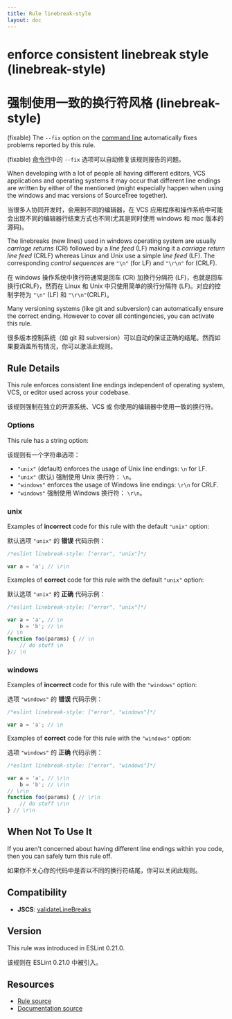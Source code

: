```yaml
---
title: Rule linebreak-style
layout: doc
---
```

<!-- Note: No pull requests accepted for this file. See README.md in the root directory for details. -->

# enforce consistent linebreak style (linebreak-style)

# 强制使用一致的换行符风格 (linebreak-style)

(fixable) The `--fix` option on the [command line](../user-guide/command-line-interface#fix) automatically fixes problems reported by this rule.

(fixable) [命令行](../user-guide/command-line-interface#fix)中的 `--fix` 选项可以自动修复该规则报告的问题。

When developing with a lot of people all having different editors, VCS applications and operating systems it may occur that
different line endings are written by either of the mentioned (might especially happen when using the windows and mac versions of SourceTree together).

当很多人协同开发时，会用到不同的编辑器，在 VCS 应用程序和操作系统中可能会出现不同的编辑器行结束方式也不同(尤其是同时使用 windows 和 mac 版本的源码)。

The linebreaks (new lines) used in windows operating system are usually _carriage returns_ (CR) followed by a _line feed_ (LF) making it a _carriage return line feed_ (CRLF)
whereas Linux and Unix use a simple _line feed_ (LF). The corresponding _control sequences_ are `"\n"` (for LF) and `"\r\n"` for (CRLF).

在 windows 操作系统中换行符通常是回车 (CR) 加换行分隔符 (LF)，也就是回车换行(CRLF)，然而在 Linux 和 Unix 中只使用简单的换行分隔符 (LF)。对应的控制字符为 `"\n"` (LF) 和 `"\r\n"`(CRLF)。

Many versioning systems (like git and subversion) can automatically ensure the correct ending. However to cover all contingencies, you can activate this rule.

很多版本控制系统（如 git 和 subversion）可以自动的保证正确的结尾。然而如果要涵盖所有情况，你可以激活此规则。

## Rule Details

This rule enforces consistent line endings independent of operating system, VCS, or editor used across your codebase.

该规则强制在独立的开源系统、VCS 或 你使用的编辑器中使用一致的换行符。

### Options

This rule has a string option:

该规则有一个字符串选项：

* `"unix"` (default) enforces the usage of Unix line endings: `\n` for LF.
* `"unix"` (默认) 强制使用 Unix 换行符： `\n`。
* `"windows"` enforces the usage of Windows line endings: `\r\n` for CRLF.
* `"windows"` 强制使用 Windows 换行符： `\r\n`。


### unix

Examples of **incorrect** code for this rule with the default `"unix"` option:

默认选项 `"unix"` 的 **错误** 代码示例：

```js
/*eslint linebreak-style: ["error", "unix"]*/

var a = 'a'; // \r\n

```

Examples of **correct** code for this rule with the default `"unix"` option:

默认选项 `"unix"` 的 **正确** 代码示例：

```js
/*eslint linebreak-style: ["error", "unix"]*/

var a = 'a', // \n
    b = 'b'; // \n
// \n
function foo(params) { // \n
    // do stuff \n
}// \n
```

### windows

Examples of **incorrect** code for this rule with the `"windows"` option:

选项 `"windows"` 的 **错误** 代码示例：

```js
/*eslint linebreak-style: ["error", "windows"]*/

var a = 'a'; // \n
```

Examples of **correct** code for this rule with the `"windows"` option:

选项 `"windows"` 的 **正确** 代码示例：

```js
/*eslint linebreak-style: ["error", "windows"]*/

var a = 'a', // \r\n
    b = 'b'; // \r\n
// \r\n
function foo(params) { // \r\n
    // do stuff \r\n
} // \r\n
```

## When Not To Use It

If you aren't concerned about having different line endings within you code, then you can safely turn this rule off.

如果你不关心你的代码中是否以不同的换行符结尾，你可以关闭此规则。

## Compatibility

* **JSCS**: [validateLineBreaks](http://jscs.info/rule/validateLineBreaks)

## Version

This rule was introduced in ESLint 0.21.0.

该规则在 ESLint 0.21.0 中被引入。

## Resources

* [Rule source](https://github.com/eslint/eslint/tree/master/lib/rules/linebreak-style.js)
* [Documentation source](https://github.com/eslint/eslint/tree/master/docs/rules/linebreak-style.md)
